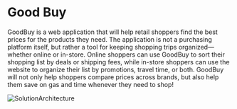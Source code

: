 # Good Buy

GoodBuy is a web application that will help retail shoppers find the best prices for the products they need.
The application is not a purchasing platform itself, but rather a tool for keeping shopping trips organized—whether
online or in-store. Online shoppers can use GoodBuy to sort their shopping list by deals or shipping fees,
while in-store shoppers can use the website to organize their list by promotions, travel time, or both.
GoodBuy will not only help shoppers compare prices across brands, but also help them save on gas and time
whenever they need to shop!

![SolutionArchitecture](https://user-images.githubusercontent.com/64171964/221318149-14f1962c-0850-46db-885a-bfe04541b08e.png)